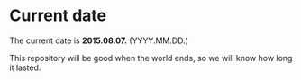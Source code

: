 # Current date

The current date is **2015.08.07.** (YYYY.MM.DD.)

This repository will be good when the world ends, so we will know how long it lasted.